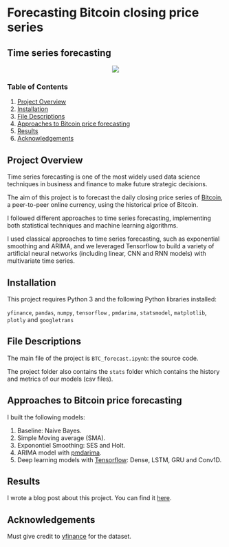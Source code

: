 # Forecasting Bitcoin closing price series

## Time series forecasting

<div align="center">
  <img src="https://github.com/AlaGrine/Toxic-Comment-Classification-with-Tensorflow/blob/main/stats/toxic_comments_freepik.jpg" >
</div>

### Table of Contents

1. [Project Overview](#overview)
2. [Installation](#installation)
3. [File Descriptions](#file_descriptions)
4. [Approaches to Bitcoin price forecasting](#modelling)
5. [Results](#results)
6. [Acknowledgements](#Acknowledgements)

## Project Overview <a name="overview"></a>

Time series forecasting is one of the most widely used data science techniques in business and finance to make future strategic decisions.

The aim of this project is to forecast the daily closing price series of [Bitcoin](https://coinmarketcap.com/currencies/bitcoin/), a peer-to-peer online currency, using the historical price of Bitcoin.

I followed different approaches to time series forecasting, implementing both statistical techniques and machine learning algorithms.

I used classical approaches to time series forecasting, such as exponential smoothing and ARIMA, and we leveraged Tensorflow to build a variety of artificial neural networks (including linear, CNN and RNN models) with multivariate time series.

## Installation <a name="installation"></a>

This project requires Python 3 and the following Python libraries installed:

`yfinance`, `pandas`, `numpy`, `tensorflow` , `pmdarima`, `statsmodel`, `matplotlib`, `plotly` and `googletrans`

## File Descriptions <a name="file_descriptions"></a>

The main file of the project is `BTC_forecast.ipynb`: the source code.

The project folder also contains the `stats` folder which contains the history and metrics of our models (csv files).

## Approaches to Bitcoin price forecasting <a name="models"></a>

I built the following models:

1. Baseline: Naive Bayes.
2. Simple Moving average (SMA).
3. Exponontiel Smoothing: SES and Holt.
4. ARIMA model with [pmdarima](http://alkaline-ml.com/pmdarima/).
5. Deep learning models with [Tensorflow](https://www.tensorflow.org/): Dense, LSTM, GRU and Conv1D.

## Results<a name="results"></a>

I wrote a blog post about this project. You can find it [here](https://alagrine.github.io/post/p6-bitcoin_price_forecast/).

## Acknowledgements <a name="Acknowledgements"></a>

Must give credit to [yfinance](https://pypi.org/project/yfinance/) for the dataset.
